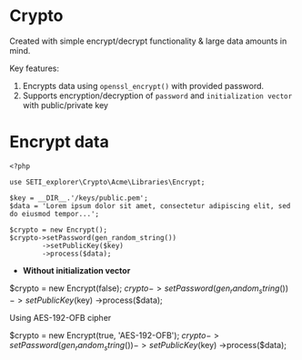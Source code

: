 # Crypto
Created with simple encrypt/decrypt functionality & large data amounts in mind.

Key features:

1. Encrypts data using `openssl_encrypt()` with provided password.
2. Supports encryption/decryption of `password` and `initialization vector` with public/private key

# Encrypt data

```console
<?php

use SETI_explorer\Crypto\Acme\Libraries\Encrypt;

$key = __DIR__.'/keys/public.pem';
$data = 'Lorem ipsum dolor sit amet, consectetur adipiscing elit, sed do eiusmod tempor...';

$crypto = new Encrypt();
$crypto->setPassword(gen_random_string())
        ->setPublicKey($key)
        ->process($data);
```

* **Without initialization vector**

$crypto = new Encrypt(false);
$crypto->setPassword(gen_random_string())
        ->setPublicKey($key)
        ->process($data);

Using AES-192-OFB cipher

$crypto = new Encrypt(true, 'AES-192-OFB');
$crypto->setPassword(gen_random_string())
        ->setPublicKey($key)
        ->process($data);